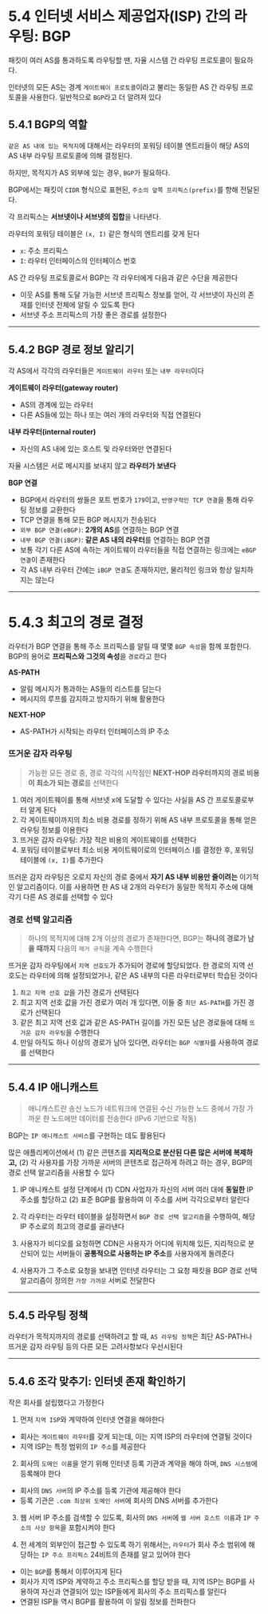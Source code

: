 # 5.4 인터넷 서비스 제공업자(ISP) 간의 라우팅: BGP
패킷이 여러 AS를 통과하도록 라우팅할 땐, 자율 시스템 간 라우팅 프로토콜이 필요하다.


인터넷의 모든 AS는 경계 `게이트웨이 프로토콜`이라고 불리는 동일한 AS 간 라우팅 프로토콜을 사용한다. 일반적으로 `BGP`라고 더 알려져 있다

## 5.4.1 BGP의 역할
`같은 AS 내에 있는 목적지`에 대해서는 라우터의 포워딩 테이블 엔트리들이 해당 AS의 AS 내부 라우팅 프로토콜에 의해 결정된다.


하지만, 목적지가 AS 외부에 있는 경우, `BGP`가 필요하다.

BGP에서는 패킷이 `CIDR` 형식으로 표현된, `주소의 앞쪽 프리픽스(prefix)`를 향해 전달된다.

각 프리픽스는 **서브넷이나 서브넷의 집합**을 나타낸다.


라우터의 포워딩 테이블은 `(x, I)` 같은 형식의 엔트리를 갖게 된다
- `x`: 주소 프리픽스
- `I`: 라우터 인터페이스의 인터페이스 번호

AS 간 라우팅 프로토콜로서 BGP는 각 라우터에게 다음과 같은 수단을 제공한다
- 이웃 AS를 통해 도달 가능한 서브넷 프리픽스 정보를 얻어, 각 서브넷이 자신의 존재를 인터넷 전체에 알릴 수 있도록 한다
- 서브넷 주소 프리픽스의 가장 좋은 경로를 설정한다

---
## 5.4.2 BGP 경로 정보 알리기
각 AS에서 각각의 라우터들은 `게이트웨이 라우터` 또는 `내부 라우터`이다


**게이트웨이 라우터(gateway router)**
- AS의 경계에 있는 라우터
- 다른 AS들에 있는 하나 또는 여러 개의 라우터와 직접 연결된다

**내부 라우터(internal router)**
- 자신의 AS 내에 있는 호스트 및 라우터와만 연결된다

자율 시스템은 서로 메시지를 보내지 않고 **라우터가 보낸다**

**BGP 연결**
- BGP에서 라우터의 쌍들은 포트 번호가 `179`이고, `반영구적인 TCP 연결`을 통해 라우팅 정보를 교환한다
- TCP 연결을 통해 모든 BGP 메시지가 전송된다
- `외부 BGP 연결(eBGP)`: **2개의 AS**를 연결하는 BGP 연결
- `내부 BGP 연결(iBGP)`: **같은 AS 내의 라우터**를 연결하는 BGP 연결
- 보통 각기 다른 AS에 속하는 게이트웨이 라우터들을 직접 연결하는 링크에는 `eBGP 연결`이 존재한다
- 각 AS 내부 라우터 간에는 `iBGP 연결`도 존재하지만, 물리적인 링크와 항상 일치하지는 않는다

---
# 5.4.3 최고의 경로 결정
라우터가 BGP 연결을 통해 주소 프리픽스를 알릴 때 몇몇 `BGP 속성`을 함께 포함한다.
BGP의 용어로 **프리픽스와 그것의 속성**을 `경로`라고 한다


**AS-PATH**
- 알림 메시지가 통과하는 AS들의 리스트를 담는다
- 메시지의 루프를 감지하고 방지하기 위해 활용한다

**NEXT-HOP**
- AS-PATH가 시작되는 라우터 인터페이스의 IP 주소

### 뜨거운 감자 라우팅
> 가능한 모든 경로 중, 경로 각각의 시작점인 **NEXT-HOP 라우터까지의 경로 비용이 최소가 되는 경로**를 선택한다

1. 여러 게이트웨이를 통해 서브넷 x에 도달할 수 있다는 사실을 AS 간 프로토콜로부터 알게 된다
2. 각 게이트웨이까지의 최소 비용 경로를 정하기 위해 AS 내부 프로토콜을 통해 얻은 라우팅 정보를 이용한다
3. 뜨거운 감자 라우팅: 가장 적은 비용의 게이트웨이를 선택한다
4. 포워딩 테이블로부터 최소 비용 게이트웨이로의 인터페이스 I를 결정한 후, 포워딩 테이블에 `(x, I)`를 추가한다

뜨러운 감자 라우팅은 오로지 자신의 경로 중에서 **자기 AS 내부 비용만 줄이려는** 이기적인 알고리즘이다. 이를 사용하면 한 AS 내 2개의 라우터가 동일한 목적지 주소에 대해 각기 다른 AS 경로를 선택할 수 있다

### 경로 선택 알고리즘
> 하나의 목적지에 대해 2개 이상의 경로가 존재한다면, BGP는 **하나의 경로가 남을 때까지** 다음의 `제거 규칙`을 계속 수행한다

뜨거운 감자 라우팅에서 `지역 선호도`가 추가되어 경로에 할당되었다. 한 경로의 지역 선호도는 라우터에 의해 설정되었거나, 같은 AS 내부의 다른 라우터로부터 학습된 것이다

1. `최고 지역 선호 값`을 가진 경로가 선택된다
2. 최고 지역 선호 값을 가진 경로가 여러 개 있다면, 이들 중 `최단 AS-PATH`를 가진 경로가 선택된다
3. 같은 최고 지역 선호 값과 같은 AS-PATH 길이를 가진 모든 남은 경로들에 대해 `뜨거운 감자 라우팅`을 수행한다
4. 만일 아직도 하나 이상의 경로가 남아 있다면, 라우터는 `BGP 식별자`를 사용하여 경로를 선택한다

---
## 5.4.4 IP 애니캐스트
> 애니캐스트란 송신 노드가 네트워크에 연결된 수신 가능한 노드 중에서 가장 가까운 한 노드에만 데이터를 전송한다 (IPv6 기반으로 작동)

BGP는 `IP 애니캐스트 서비스`를 구현하는 데도 활용된다

많은 애플리케이션에서 (1) 같은 콘텐츠를 **지리적으로 분산된 다른 많은 서버에 복제하고,** (2) 각 사용자를 가장 가까운 서버의 콘텐츠로 접근하게 하려고 하는 경우, BGP의 경로 선택 알고리즘을 사용할 수 있다

1. IP 애니캐스트 설정 단계에서 (1) CDN 사업자가 자신의 서버 여러 대에 **동일한** IP 주소를 할당하고 (2) 표준 BGP를 활용하여 이 주소를 서버 각각으로부터 알린다

2. 각 라우터는 라우터 테이블을 설정하면서 `BGP 경로 선택 알고리즘`을 수행하여, 해당 IP 주소로의 최고의 경로를 골라낸다
3. 사용자가 비디오를 요청하면 CDN은 사용자가 어디에 위치해 있든, 지리적으로 분산되어 있는 서버들이 **공통적으로 사용하는 IP 주소**를 사용자에게 돌려준다
4. 사용자가 그 주소로 요청을 보내면 인터넷 라우터는 그 요청 패킷을 BGP 경로 선택 알고리즘이 정의한 `가장 가까운` 서버로 전달한다

---
## 5.4.5 라우팅 정책
라우터가 목적지까지의 경로를 선택하려고 할 때, `AS 라우팅 정책`은 최단 AS-PATH나 뜨거운 감자 라우팅 등의 다른 모든 고려사항보다 우선시된다

---
## 5.4.6 조각 맞추기: 인터넷 존재 확인하기
작은 회사를 설립했다고 가정한다
1. 먼저 `지역 ISP`와 계약하여 인터넷 연결을 해야한다
- 회사는 `게이트웨이 라우터`를 갖게 되는데, 이는 지역 ISP의 라우터에 연결될 것이다
- 지역 ISP는 특정 범위의 `IP 주소`를 제공한다

2. 회사의 `도메인 이름`을 얻기 위해 인터넷 등록 기관과 계약을 해야 하며, `DNS 시스템`에 등록해야 한다
- 회사의 `DNS 서버`의 IP 주소를 등록 기관에 제공해야 한다
- 등록 기관은 `.com 최상위 도메인 서버`에 회사의 DNS 서버를 추가한다

3. 웹 서버 IP 주소를 검색할 수 있도록, 회사의 `DNS 서버`에 `웹 서버 호스트 이름`과 `IP 주소의 사상 항목`을 포함시켜야 한다

4. 전 세계의 외부인이 접근할 수 있도록 하기 위해서는, `라우터`가 회사 주소 범위에 해당하는 `IP 주소 프리픽스` 24비트의 존재를 알고 있어야 한다
- 이는 `BGP`를 통해서 이루어지게 된다
- 회사가 지역 ISP와 계약하고 주소 프리픽스를 할당 받을 때, 지역 ISP는 BGP를 사용하여 자신과 연결되어 있는 ISP들에게 회사의 주소 프리픽스를 알린다
- 연결된 ISP들 역시 BGP를 활용하여 이 알림 정보를 전파한다
